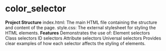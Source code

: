 # color_selector
**Project Structure**
index.html: The main HTML file containing the structure and content of the page.
style.css: The external stylesheet for styling the HTML elements.
**Features**
Demonstrates the use of:
Element selectors
Class selectors
ID selectors
Attribute selectors
Universal selectors
Provides clear examples of how each selector affects the styling of elements.
